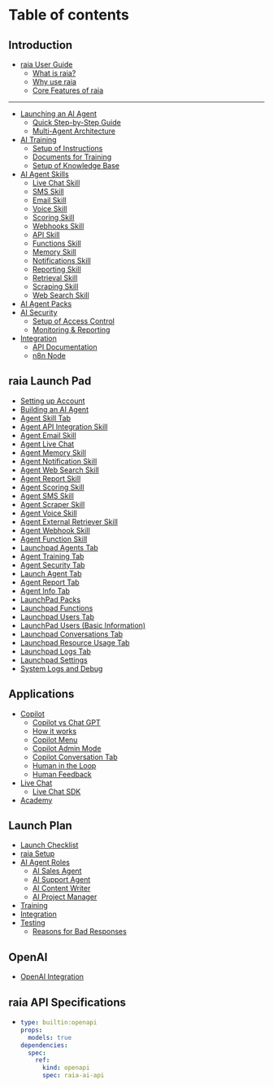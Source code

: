 # Table of contents

## Introduction

* [raia User Guide](README.md)
  * [What is raia?](introduction/raia-user-guide/what-is-raia.md)
  * [Why use raia](introduction/raia-user-guide/why-use-raia.md)
  * [Core Features of raia](introduction/raia-user-guide/core-features-of-raia.md)

***

* [Launching an AI Agent](launching-an-ai-agent/README.md)
  * [Quick Step-by-Step Guide](launching-an-ai-agent/quick-step-by-step-guide.md)
  * [Multi-Agent Architecture](launching-an-ai-agent/multi-agent-architecture.md)
* [AI Training](ai-training/README.md)
  * [Setup of Instructions](ai-training/setup-of-instructions.md)
  * [Documents for Training](ai-training/documents-for-training.md)
  * [Setup of Knowledge Base](ai-training/setup-of-knowledge-base.md)
* [AI Agent Skills](ai-agent-skills/README.md)
  * [Live Chat Skill](ai-agent-skills/live-chat-skill.md)
  * [SMS Skill](ai-agent-skills/sms-skill.md)
  * [Email Skill](ai-agent-skills/email-skill.md)
  * [Voice Skill](ai-agent-skills/voice-skill.md)
  * [Scoring Skill](ai-agent-skills/scoring-skill.md)
  * [Webhooks Skill](ai-agent-skills/webhooks-skill.md)
  * [API Skill](ai-agent-skills/api-skill.md)
  * [Functions Skill](ai-agent-skills/functions-skill.md)
  * [Memory Skill](ai-agent-skills/memory-skill.md)
  * [Notifications Skill](ai-agent-skills/notifications-skill.md)
  * [Reporting Skill](ai-agent-skills/reporting-skill.md)
  * [Retrieval Skill](ai-agent-skills/retrieval-skill.md)
  * [Scraping Skill](ai-agent-skills/scraping-skill.md)
  * [Web Search Skill](ai-agent-skills/web-search-skill.md)
* [AI Agent Packs](ai-agent-packs.md)
* [AI Security](ai-security/README.md)
  * [Setup of Access Control](ai-security/setup-of-access-control.md)
  * [Monitoring & Reporting](ai-security/monitoring-and-reporting.md)
* [Integration](integration/README.md)
  * [API Documentation](integration/api-documentation.md)
  * [n8n Node](integration/n8n-node.md)

## raia Launch Pad

* [Setting up Account](raia-launch-pad/setting-up-account.md)
* [Building an AI Agent](raia-launch-pad/building-an-ai-agent.md)
* [Agent Skill Tab](raia-launch-pad/agent-skill-tab.md)
* [Agent API Integration Skill](raia-launch-pad/agent-api-integration-skill.md)
* [Agent Email Skill](raia-launch-pad/agent-email-skill.md)
* [Agent Live Chat](raia-launch-pad/agent-live-chat.md)
* [Agent Memory Skill](raia-launch-pad/agent-memory-skill.md)
* [Agent Notification Skill](raia-launch-pad/agent-notification-skill.md)
* [Agent Web Search Skill](raia-launch-pad/agent-web-search-skill.md)
* [Agent Report Skill](raia-launch-pad/agent-report-skill.md)
* [Agent Scoring Skill](raia-launch-pad/agent-scoring-skill.md)
* [Agent SMS Skill](raia-launch-pad/agent-sms-skill.md)
* [Agent Scraper Skill](raia-launch-pad/agent-scraper-skill.md)
* [Agent Voice Skill](raia-launch-pad/agent-voice-skill.md)
* [Agent External Retriever Skill](raia-launch-pad/agent-external-retriever-skill.md)
* [Agent Webhook Skill](raia-launch-pad/agent-webhook-skill.md)
* [Agent Function Skill](raia-launch-pad/agent-function-skill.md)
* [Launchpad Agents Tab](raia-launch-pad/launchpad-agents-tab.md)
* [Agent Training Tab](raia-launch-pad/agent-training-tab.md)
* [Agent Security Tab](raia-launch-pad/agent-security-tab.md)
* [Launch Agent Tab](raia-launch-pad/launch-agent-tab.md)
* [Agent Report Tab](raia-launch-pad/agent-report-tab.md)
* [Agent Info Tab](raia-launch-pad/agent-info-tab.md)
* [LaunchPad Packs](raia-launch-pad/launchpad-packs.md)
* [Launchpad Functions](raia-launch-pad/launchpad-functions.md)
* [Launchpad Users Tab](raia-launch-pad/launchpad-users-tab.md)
* [LaunchPad Users (Basic Information)](raia-launch-pad/launchpad-users-basic-information.md)
* [Launchpad Conversations Tab](raia-launch-pad/launchpad-conversations-tab.md)
* [Launchpad Resource Usage Tab](raia-launch-pad/launchpad-resource-usage-tab.md)
* [Launchpad Logs Tab](raia-launch-pad/launchpad-logs-tab.md)
* [Launchpad Settings](raia-launch-pad/launchpad-settings.md)
* [System Logs and Debug](raia-launch-pad/system-logs-and-debug.md)

## Applications

* [Copilot](applications/copilot/README.md)
  * [Copilot vs Chat GPT](applications/copilot/copilot-vs-chat-gpt.md)
  * [How it works](applications/copilot/how-it-works.md)
  * [Copilot Menu](applications/copilot/copilot-menu.md)
  * [Copilot Admin Mode](applications/copilot/copilot-admin-mode.md)
  * [Copilot Conversation Tab](applications/copilot/copilot-conversation-tab.md)
  * [Human in the Loop](applications/copilot/human-in-the-loop.md)
  * [Human Feedback](applications/copilot/human-feedback.md)
* [Live Chat](applications/live-chat/README.md)
  * [Live Chat SDK](applications/live-chat/live-chat-sdk.md)
* [Academy](applications/academy.md)

## Launch Plan

* [Launch Checklist](launch-plan/launch-checklist.md)
* [raia Setup](launch-plan/raia-setup.md)
* [AI Agent Roles](launch-plan/ai-agent-roles/README.md)
  * [AI Sales Agent](launch-plan/ai-agent-roles/ai-sales-agent.md)
  * [AI Support Agent](launch-plan/ai-agent-roles/ai-support-agent.md)
  * [AI Content Writer](launch-plan/ai-agent-roles/ai-content-writer.md)
  * [AI Project Manager](launch-plan/ai-agent-roles/ai-project-manager.md)
* [Training](launch-plan/training.md)
* [Integration](launch-plan/integration.md)
* [Testing](launch-plan/testing/README.md)
  * [Reasons for Bad Responses](launch-plan/testing/reasons-for-bad-responses.md)

## OpenAI

* [OpenAI Integration](openai/openai-integration.md)

## raia API Specifications

* ```yaml
  type: builtin:openapi
  props:
    models: true
  dependencies:
    spec:
      ref:
        kind: openapi
        spec: raia-ai-api
  ```
